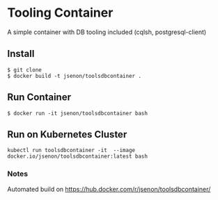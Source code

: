 # Tooling Container


A simple container with DB tooling included (cqlsh, postgresql-client)

## Install
```
$ git clone
$ docker build -t jsenon/toolsdbcontainer .
```

## Run Container

```
$ docker run -it jsenon/toolsdbcontainer bash
```

## Run on Kubernetes Cluster

```
kubectl run toolsdbcontainer -it  --image docker.io/jsenon/toolsdbcontainer:latest bash
```


### Notes

Automated build on https://hub.docker.com/r/jsenon/toolsdbcontainer/
